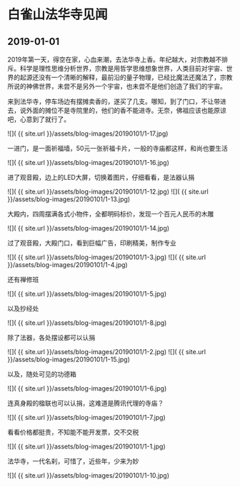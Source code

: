 白雀山法华寺见闻
===========

2019-01-01
-----------

2019年第一天，得空在家，心血来潮，去法华寺上香。年纪越大，对宗教越不排斥。科学是理性思维分析世界，宗教是用哲学思维想象世界，人类目前对宇宙、世界的起源还没有一个清晰的解释，最前沿的量子物理，已经比魔法还魔法了，宗教所说的神佛世界，未尝不是另外一个宇宙，也未尝不是他们创造了我们的宇宙。

来到法华寺，停车场边有摆摊卖香的，遂买了几支。哪知，到了门口，不让带进去，说外面的摊位不是寺院里的，他们的香不能进寺。无奈，佛祖应该也能原谅吧，心意到了就行了。

![]( {{ site.url }}/assets/blog-images/20190101/1-17.jpg)

一进门，是一面祈福墙，50元一张祈福卡片，一般的寺庙都这样，和尚也要生活

![]( {{ site.url }}/assets/blog-images/20190101/1-16.jpg)

进了观音殿，边上的LED大屏，切换着图片，仔细看看，是法器认捐

![]( {{ site.url }}/assets/blog-images/20190101/1-12.jpg)
![]( {{ site.url }}/assets/blog-images/20190101/1-13.jpg)

大殿内，四周摆满各式小物件，全都明码标价，发现一个百元人民币的木雕

![]( {{ site.url }}/assets/blog-images/20190101/1-14.jpg)

过了观音殿，大殿门口，看到巨幅广告，印刷精美，制作专业

![]( {{ site.url }}/assets/blog-images/20190101/1-3.jpg)
![]( {{ site.url }}/assets/blog-images/20190101/1-4.jpg)

还有禅修班

![]( {{ site.url }}/assets/blog-images/20190101/1-5.jpg)

以及抄经处

![]( {{ site.url }}/assets/blog-images/20190101/1-8.jpg)

除了法器，各处摆设都可以认捐

![]( {{ site.url }}/assets/blog-images/20190101/1-2.jpg)
![]( {{ site.url }}/assets/blog-images/20190101/1-15.jpg)

以及，随处可见的功德箱

![]( {{ site.url }}/assets/blog-images/20190101/1-6.jpg)

连真身殿的楹联也可以认捐，这难道是腾讯代理的寺庙？

![]( {{ site.url }}/assets/blog-images/20190101/1-7.jpg)

看看价格都挺贵，不知能不能开发票，交不交税

![]( {{ site.url }}/assets/blog-images/20190101/1-1.jpg)

法华寺，一代名刹，可惜了，近些年，少来为妙

![]( {{ site.url }}/assets/blog-images/20190101/1-10.jpg)